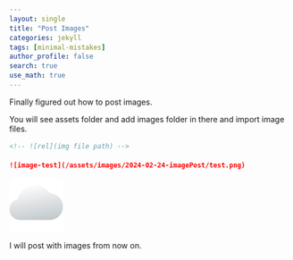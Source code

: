 ```yaml
---
layout: single
title: "Post Images"
categories: jekyll
tags: [minimal-mistakes]
author_profile: false
search: true
use_math: true
---
```


Finally figured out how to post images.

You will see assets folder and add images folder in there and import image files.

```markdown
<!-- ![rel](img file path) -->

![image-test](/assets/images/2024-02-24-imagePost/test.png)
```

![image-test](/assets/images/2024-02-24-imagePost/test.png)

I will post with images from now on.
